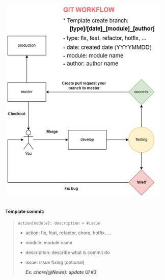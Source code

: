 ![alt text](https://github.com/CuTrung/directory-structure/blob/express/assets/git_workflow.drawio.png)

#

#### Template commit:

> `action[module]: description + #issue`
>
> - action: fix, feat, refactor, chore, hotfix, ...
> - module: module name
> - description: describe what is commit do
> - issue: issue fixing (optional)
>
>   **_Ex: chore(@News): update UI #3_**
